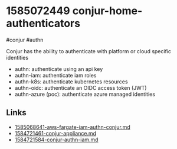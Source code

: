 # 1585072449 conjur-home-authenticators
#conjur #authn

Conjur has the ability to authenticate with platform or cloud specific identities
- authn: authenticate using an api key
- authn-iam: authenticate iam roles
- authn-k8s: authenticate kubernetes resources
- authn-oidc: authenticate an OIDC access token (JWT)
- authn-azure (poc): authenticate azure managed identities

## Links
- [1585068641-aws-fargate-iam-authn-conjur.md](1585068641-aws-fargate-iam-authn-conjur.md)
- [1584721461-conjur-appliance.md](1584721461-conjur-appliance.md)
- [1584721584-conjur-authn-iam.md](1584721584-conjur-authn-iam.md)
